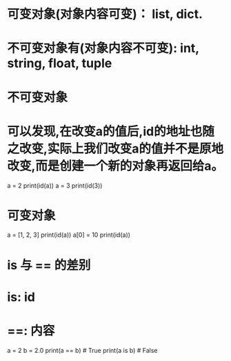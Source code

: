 # 可变对象(对象内容可变)： list, dict.
# 不可变对象有(对象内容不可变): int, string, float, tuple

# 不可变对象
# 可以发现,在改变a的值后,id的地址也随之改变,实际上我们改变a的值并不是原地改变,而是创建一个新的对象再返回给a。
a = 2
print(id(a))
a = 3
print(id(3))

# 可变对象
a = [1, 2, 3]
print(id(a))
a[0] = 10
print(id(a))

# is 与 == 的差别
# is: id
# ==: 内容
a = 2
b = 2.0
print(a == b) # True
print(a is b) # False
